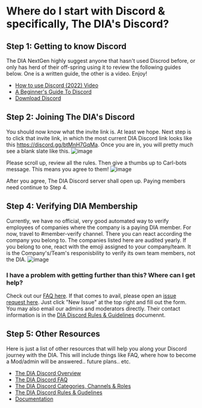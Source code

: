 # Where do I start with Discord & specifically, The DIA's Discord?

## Step 1: Getting to know Discord
The DIA NextGen highly suggest anyone that hasn't used Discrod before, or only has herd of their off-spring using it to review the following guides below. One is a written guide, the other is a video. Enjoy!

- [How to use Discord (2022) Video](https://www.google.com/url?sa=t&rct=j&q=&esrc=s&source=web&cd=&cad=rja&uact=8&ved=2ahUKEwjiz6fyh-b-AhVNFFkFHdRNCeUQFnoECBgQAw&url=https%3A%2F%2Fwww.youtube.com%2Fwatch%3Fv%3DOIqyPJQAgT4&usg=AOvVaw180l_QrEGjoK6IBIXXgEBs)
- [A Beginner's Guide To Discord](https://www.google.com/url?sa=t&rct=j&q=&esrc=s&source=web&cd=&cad=rja&uact=8&ved=2ahUKEwjiz6fyh-b-AhVNFFkFHdRNCeUQFnoECBMQAQ&url=https%3A%2F%2Fsupport.discord.com%2Fhc%2Fen-us%2Farticles%2F360045138571-Beginner-s-Guide-to-Discord&usg=AOvVaw2Y_u9W0Kssr2aNB5zSB5mv)
- [Download Discord](https://discord.com/api/downloads/distributions/app/installers/latest?channel=stable&platform=win&arch=x86)

## Step 2: Joining The DIA's Discord
You should now know what the invite link is. At least we hope. Next step is to click that invite link, in which the most current DIA Discord link looks like this https://discord.gg/btMnH7GqMa. 
Once you are in, you will pretty much see a blank slate like this.
![image](https://github.com/Dental-Integrators-Association/diadocs/assets/40123869/14befda3-833a-4af2-bb8e-bfe1a67f171e)

Please scroll up, review all the rules. Then give a thumbs up to Carl-bots message. This means you agree to them!
![image](https://github.com/Dental-Integrators-Association/diadocs/assets/40123869/b9a8d19c-90a6-4e41-8530-b5a23769ed4c)

After you agree, The DIA Discord server shall open up. Paying members need continue to Step 4.

## Step 4: Verifying DIA Membership
Currently, we have no official, very good automated way to verify employees of companies where the company is a paying DIA member. For now, travel to #member-verify channel. There you can react according the company you belong to. The companies listed here are audited yearly. If you belong to one, react with the emoji assigned to your company/team. It is the Company's/Team's responisbility to verify its own team members, not the DIA.
![image](https://github.com/Dental-Integrators-Association/diadocs/assets/40123869/12bb5f95-bde7-4694-b255-adf4712672f2)

### I have a problem with getting further than this? Where can I get help?
Check out our [FAQ here](https://github.com/Dental-Integrators-Association/diadocs/blob/main/dia-discord/dia-discord-faq.md). If that comes to avail, please open an [issue request here](https://github.com/Dental-Integrators-Association/diadocs/issues). Just click "New Issue" at the top right and fill out the form. You may also email our admins and moderators directly. Their contact information is in the [DIA Discord Rules & Guidelines](https://github.com/Dental-Integrators-Association/diadocs/blob/main/dia-discord/dia-discord-rules-guidelines.md) documennt.

## Step 5: Other Resources
Here is just a list of other resources that will help you along your Discord journey with the DIA. This will include things like FAQ, where how to become a Mod/admin will be answered.. future plans.. etc. 
- [The DIA Discord Overview](https://github.com/Dental-Integrators-Association/diadocs/blob/main/dia-discord/dia-discord-overview.md)
- [The DIA Discord FAQ](https://github.com/Dental-Integrators-Association/diadocs/blob/main/dia-discord/dia-discord-faq.md)
- [The DIA Discord Categories, Channels & Roles](https://github.com/Dental-Integrators-Association/diadocs/blob/main/dia-discord/dia-discord-categories-channels-roles.md)
- [The DIA Discord Rules & Gudelines](https://github.com/Dental-Integrators-Association/diadocs/blob/main/dia-discord/dia-discord-rules-guidelines.md)
- [Documentation](https://github.com/Dental-Integrators-Association/diadocs/tree/main/dia-discord)

